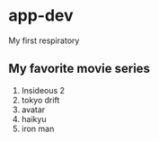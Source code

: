 # app-dev
My first respiratory

## My favorite movie series
1. Insideous 2
2. tokyo drift
3. avatar
4. haikyu
5. iron man
 

